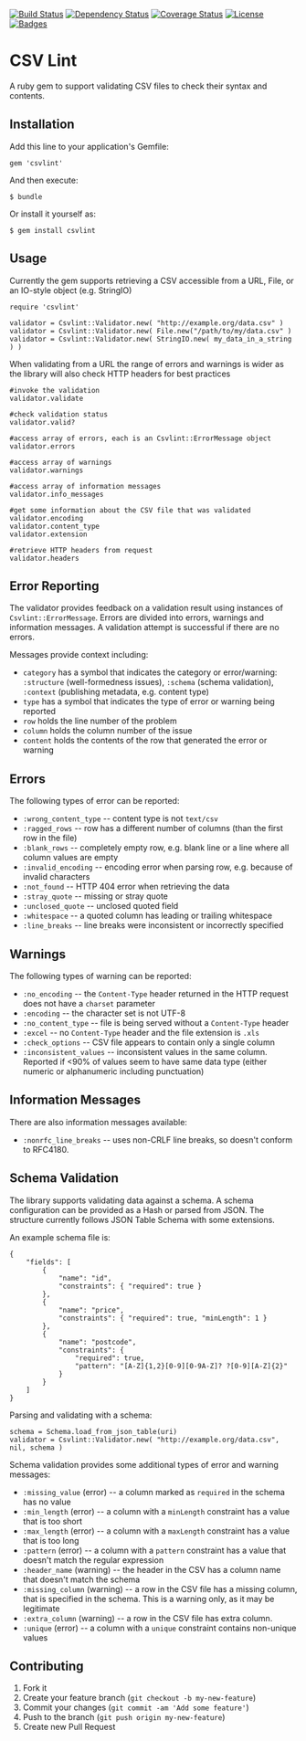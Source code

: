 [![Build Status](http://img.shields.io/travis/theodi/csvlint.rb.svg)](https://travis-ci.org/theodi/csvlint.rb)
[![Dependency Status](http://img.shields.io/gemnasium/theodi/csvlint.rb.svg)](https://gemnasium.com/theodi/csvlint.rb)
[![Coverage Status](http://img.shields.io/coveralls/theodi/csvlint.rb.svg)](https://coveralls.io/r/theodi/csvlint.rb)
[![License](http://img.shields.io/:license-mit-blue.svg)](http://theodi.mit-license.org)
[![Badges](http://img.shields.io/:badges-5/5-ff6799.svg)](https://github.com/pikesley/badger)

# CSV Lint

A ruby gem to support validating CSV files to check their syntax and contents.

## Installation

Add this line to your application's Gemfile:

    gem 'csvlint'

And then execute:

    $ bundle

Or install it yourself as:

    $ gem install csvlint

## Usage

Currently the gem supports retrieving a CSV accessible from a URL, File, or an IO-style object (e.g. StringIO)

	require 'csvlint'
	
	validator = Csvlint::Validator.new( "http://example.org/data.csv" )
	validator = Csvlint::Validator.new( File.new("/path/to/my/data.csv" )
	validator = Csvlint::Validator.new( StringIO.new( my_data_in_a_string ) )

When validating from a URL the range of errors and warnings is wider as the library will also check HTTP headers for 
best practices
	
	#invoke the validation	
	validator.validate
	
	#check validation status
	validator.valid?
	
	#access array of errors, each is an Csvlint::ErrorMessage object
	validator.errors
	
	#access array of warnings
	validator.warnings
	
	#access array of information messages
	validator.info_messages
	
	#get some information about the CSV file that was validated
	validator.encoding
	validator.content_type
	validator.extension
	
	#retrieve HTTP headers from request
	validator.headers


## Error Reporting

The validator provides feedback on a validation result using instances of `Csvlint::ErrorMessage`. Errors are divided into errors, warnings and information 
messages. A validation attempt is successful if there are no errors.

Messages provide context including:

* `category` has a symbol that indicates the category or error/warning: `:structure` (well-formedness issues), `:schema` (schema validation), `:context` (publishing metadata, e.g. content type)
* `type` has a symbol that indicates the type of error or warning being reported
* `row` holds the line number of the problem
* `column` holds the column number of the issue
* `content` holds the contents of the row that generated the error or warning

## Errors

The following types of error can be reported:

* `:wrong_content_type` -- content type is not `text/csv`
* `:ragged_rows` -- row has a different number of columns (than the first row in the file)
* `:blank_rows` -- completely empty row, e.g. blank line or a line where all column values are empty
* `:invalid_encoding` -- encoding error when parsing row, e.g. because of invalid characters 
* `:not_found` -- HTTP 404 error when retrieving the data
* `:stray_quote` -- missing or stray quote
* `:unclosed_quote` -- unclosed quoted field
* `:whitespace` -- a quoted column has leading or trailing whitespace
* `:line_breaks` -- line breaks were inconsistent or incorrectly specified

## Warnings

The following types of warning can be reported:

* `:no_encoding` -- the `Content-Type` header returned in the HTTP request does not have a `charset` parameter
* `:encoding` -- the character set is not UTF-8
* `:no_content_type` -- file is being served without a `Content-Type` header
* `:excel` -- no `Content-Type` header and the file extension is `.xls`
* `:check_options` -- CSV file appears to contain only a single column
* `:inconsistent_values` -- inconsistent values in the same column. Reported if <90% of values seem to have same data type (either numeric or alphanumeric including punctuation)

## Information Messages

There are also information messages available:

* `:nonrfc_line_breaks` -- uses non-CRLF line breaks, so doesn't conform to RFC4180.

## Schema Validation

The library supports validating data against a schema. A schema configuration can be provided as a Hash or parsed from JSON. The structure currently 
follows JSON Table Schema with some extensions.

An example schema file is:

	{
		"fields": [
			{ 
				"name": "id", 
			  	"constraints": { "required": true } 
			},
            { 
               	"name": "price", 
               	"constraints": { "required": true, "minLength": 1 } 
            },
            { 
            	"name": "postcode", 
            	"constraints": { 
            		"required": true, 
            		"pattern": "[A-Z]{1,2}[0-9][0-9A-Z]? ?[0-9][A-Z]{2}" 
            	} 
            }
        ]
	}

Parsing and validating with a schema:

	schema = Schema.load_from_json_table(uri)
	validator = Csvlint::Validator.new( "http://example.org/data.csv", nil, schema )
	
Schema validation provides some additional types of error and warning messages:

* `:missing_value` (error) -- a column marked as `required` in the schema has no value
* `:min_length` (error) -- a column with a `minLength` constraint has a value that is too short
* `:max_length` (error) -- a column with a `maxLength` constraint has a value that is too long
* `:pattern` (error) --  a column with a `pattern` constraint has a value that doesn't match the regular expression
* `:header_name` (warning) -- the header in the CSV has a column name that doesn't match the schema
* `:missing_column` (warning) -- a row in the CSV file has a missing column, that is specified in the schema. This is a warning only, as it may be legitimate
* `:extra_column` (warning) -- a row in the CSV file has extra column.
* `:unique` (error) -- a column with a `unique` constraint contains non-unique values

## Contributing

1. Fork it
2. Create your feature branch (`git checkout -b my-new-feature`)
3. Commit your changes (`git commit -am 'Add some feature'`)
4. Push to the branch (`git push origin my-new-feature`)
5. Create new Pull Request
